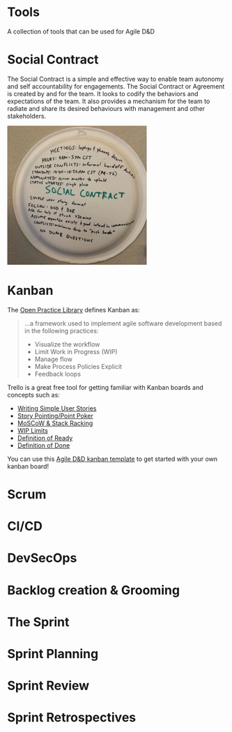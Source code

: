 # Tools
A collection of tools that can be used for Agile D&D

# Social Contract
The Social Contract is a simple and effective way to enable team autonomy and self accountability for engagements. The Social Contract or Agreement is created by and for the team. It looks to codify the behaviors and expectations of the team. It also provides a mechanism for the team to radiate and share its desired behaviours with management and other stakeholders.

![alt text](https://raw.githubusercontent.com/aharrisonx/agile-dnd/main/src/images/social-contract-small.jpg "Simple Social Contract written on a paper plate")
# Kanban
The [Open Practice Library](https://openpracticelibrary.com/practice/kanban/) defines Kanban as:

> ...a framework used to implement agile software development based in the following practices:
> 
> * Visualize the workflow
> * Limit Work in Progress (WIP)
> * Manage flow
> * Make Process Policies Explicit
> * Feedback loops

Trello is a great free tool for getting familiar with Kanban boards and concepts such as:

* [Writing Simple User Stories](https://openpracticelibrary.com/practice/story-kick-offs/)
* [Story Pointing/Point Poker](https://openpracticelibrary.com/practice/story-repointing/)
* [MoSCoW & Stack Racking](http://www.pminheels.com/2016/10/prioritization-moscow-and-stack-rank.html)
* [WIP Limits](https://openpracticelibrary.com/practice/limit-work-in-progress/)
* [Definition of Ready](https://openpracticelibrary.com/practice/definition-of-ready/)
* [Definition of Done](https://openpracticelibrary.com/practice/definition-of-done/)

You can use this [Agile D&D kanban template](https://trello.com/b/Tie2l00J/agile-dd-template) to get started with your own kanban board!

# Scrum

# CI/CD

# DevSecOps

# Backlog creation & Grooming

# The Sprint

# Sprint Planning

# Sprint Review

# Sprint Retrospectives